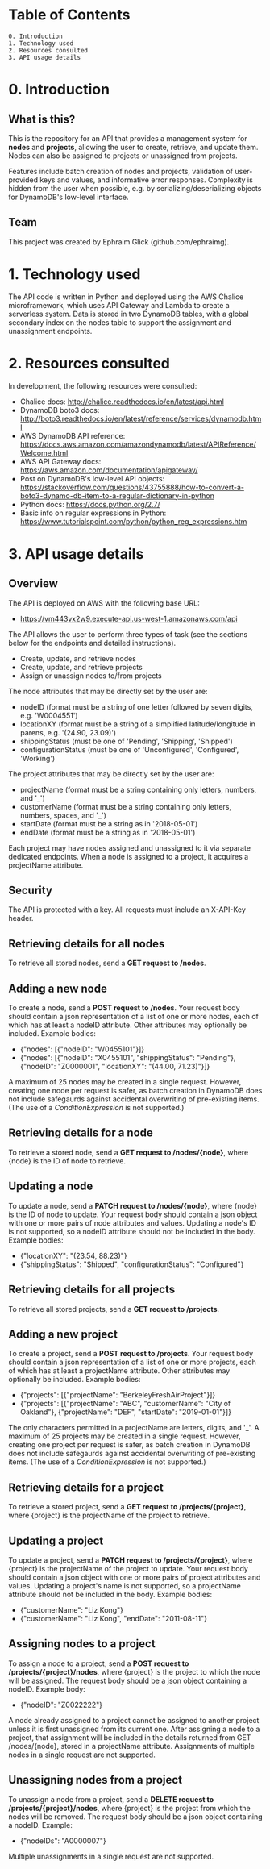 
# Table of Contents
    0. Introduction
    1. Technology used
    2. Resources consulted
    3. API usage details

# 0. Introduction

## What is this?

This is the repository for an API that provides a management system for **nodes** and **projects**, allowing the user to create, retrieve, and update them. Nodes can also be assigned to projects or unassigned from projects.

Features include batch creation of nodes and projects, validation of user-provided keys and values, and informative error responses. Complexity is hidden from the user when possible, e.g. by serializing/deserializing objects for DynamoDB's low-level interface.

## Team

This project was created by Ephraim Glick (github.com/ephraimg).

# 1. Technology used

The API code is written in Python and deployed using the AWS Chalice microframework, which uses API Gateway and Lambda to create a serverless system. Data is stored in two DynamoDB tables, with a global secondary index on the nodes table to support the assignment and unassignment endpoints.

# 2. Resources consulted

In development, the following resources were consulted:

- Chalice docs: http://chalice.readthedocs.io/en/latest/api.html
- DynamoDB boto3 docs: http://boto3.readthedocs.io/en/latest/reference/services/dynamodb.html
- AWS DynamoDB API reference: https://docs.aws.amazon.com/amazondynamodb/latest/APIReference/Welcome.html
- AWS API Gateway docs: https://aws.amazon.com/documentation/apigateway/
- Post on DynamoDB's low-level API objects: https://stackoverflow.com/questions/43755888/how-to-convert-a-boto3-dynamo-db-item-to-a-regular-dictionary-in-python
- Python docs: https://docs.python.org/2.7/
- Basic info on regular expressions in Python: https://www.tutorialspoint.com/python/python_reg_expressions.htm

# 3. API usage details

## Overview

The API is deployed on AWS with the following base URL: 

- https://vm443vx2w9.execute-api.us-west-1.amazonaws.com/api

The API allows the user to perform three types of task (see the sections below for the endpoints and detailed instructions).

- Create, update, and retrieve nodes
- Create, update, and retrieve projects
- Assign or unassign nodes to/from projects

The node attributes that may be directly set by the user are:

- nodeID (format must be a string of one letter followed by seven digits, e.g. 'W0004551')
- locationXY (format must be a string of a simplified latitude/longitude in parens, e.g. '(24.90, 23.09)')
- shippingStatus (must be one of 'Pending', 'Shipping', 'Shipped')
- configurationStatus (must be one of 'Unconfigured', 'Configured', 'Working')

The project attributes that may be directly set by the user are:

- projectName (format must be a string containing only letters, numbers, and '_')
- customerName (format must be a string containing only letters, numbers, spaces, and '_')
- startDate (format must be a string as in '2018-05-01')
- endDate (format must be a string as in '2018-05-01')

Each project may have nodes assigned and unassigned to it via separate dedicated endpoints. When a node is assigned to a project, it acquires a projectName attribute.

## Security

The API is protected with a key. All requests must include an X-API-Key header. 

## Retrieving details for all nodes

To retrieve all stored nodes, send a **GET request to /nodes**.

## Adding a new node

To create a node, send a **POST request to /nodes**. Your request body should contain a json representation of a list of one or more nodes, each of which has at least a nodeID attribute. Other attributes may optionally be included. Example bodies:

- {"nodes": [{"nodeID": "W0455101"}]}
- {"nodes": [{"nodeID": "X0455101", "shippingStatus": "Pending"}, {"nodeID": "Z0000001", "locationXY": "(44.00, 71.23)"}]}

A maximum of 25 nodes may be created in a single request. However, creating one node per request is safer, as batch creation in DynamoDB does not include safegaurds against accidental overwriting of pre-existing items. (The use of a *ConditionExpression* is not supported.)

## Retrieving details for a node

To retrieve a stored node, send a **GET request to /nodes/{node}**, where {node} is the ID of node to retrieve.

## Updating a node

To update a node, send a **PATCH request to /nodes/{node}**, where {node} is the ID of node to update. Your request body should contain a json object with one or more pairs of node attributes and values. Updating a node's ID is not supported, so a nodeID attribute should not be included in the body. Example bodies:

- {"locationXY": "(23.54, 88.23)"}
- {"shippingStatus": "Shipped", "configurationStatus": "Configured"}

## Retrieving details for all projects

To retrieve all stored projects, send a **GET request to /projects**.

## Adding a new project

To create a project, send a **POST request to /projects**. Your request body should contain a json representation of a list of one or more projects, each of which has at least a projectName attribute. Other attributes may optionally be included. Example bodies:

- {"projects": [{"projectName": "BerkeleyFreshAirProject"}]}
- {"projects": [{"projectName": "ABC", "customerName": "City of Oakland"}, {"projectName": "DEF", "startDate": "2019-01-01"}]}

The only characters permitted in a projectName are letters, digits, and '_'. A maximum of 25 projects may be created in a single request.  However, creating one project per request is safer, as batch creation in DynamoDB does not include safegaurds against accidental overwriting of pre-existing items. (The use of a *ConditionExpression* is not supported.)

## Retrieving details for a project

To retrieve a stored project, send a **GET request to /projects/{project}**, where {project} is the projectName of the project to retrieve.

## Updating a project

To update a project, send a **PATCH request to /projects/{project}**, where {project} is the projectName of the project to update. Your request body should contain a json object with one or more pairs of project attributes and values. Updating a project's name is not supported, so a projectName attribute should not be included in the body. Example bodies:

- {"customerName": "Liz Kong"}
- {"customerName": "Liz Kong", "endDate": "2011-08-11"}

## Assigning nodes to a project

To assign a node to a project, send a **POST request to /projects/{project}/nodes**, where {project} is the project to which the node will be assigned. The request body should be a json object containing a nodeID. Example body:

- {"nodeID": "Z0022222"}

A node already assigned to a project cannot be assigned to another project unless it is first unassigned from its current one. After assigning a node to a project, that assignment will be included in the details returned from GET /nodes/{node}, stored in a projectName attribute. Assignments of multiple nodes in a single request are not supported.

## Unassigning nodes from a project

To unassign a node from a project, send a **DELETE request to /projects/{project}/nodes**, where {project} is the project from which the nodes will be removed. The request body should be a json object containing a nodeID. Example:

- {"nodeIDs": "A0000007"}

Multiple unassignments in a single request are not supported.


